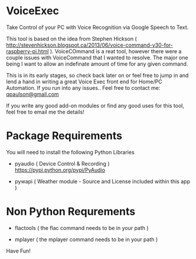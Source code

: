 VoiceExec
=========

Take Control of your PC with Voice Recognition via Google Speech to Text.

This tool is based on the idea from Stephen Hickson ( http://stevenhickson.blogspot.ca/2013/06/voice-command-v30-for-raspberry-pi.html ).
VoiceCOmmand is a reat tool, however there were a couple issues with VoiceCommand that I wanted to resolve. The major one being I want to allow an indefinate amount of time for any given command.

This is in its early stages, so check back later on or feel free to jump in and lend a hand in writing a great Voice Exec front end for Home/PC Automation.
If you run into any issues.. Feel free to contact me: qpaulson@gmail.com


If you write any good add-on modules or find any good uses for this tool, feel free to email me the details!



Package Requirements
====================

You will need to install the following Python Libraries
 - pyaudio ( Device Control & Recording )
	https://pypi.python.org/pypi/PyAudio

 - pywapi ( Weather module - Source and License included within this app )




Non Python Requrements
========================

 - flactools ( the flac command needs to be in your path )
 
 - mplayer ( the mplayer command needs to be in your path )


	

Have Fun!

